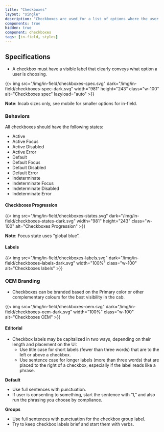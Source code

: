 ```yaml
---
title: "Checkboxes"
layout: "single"
description: "Checkboxes are used for a list of options where the user may select multiple options, including all or none."
components: true
hidden: true
component: checkboxes
tags: [in-field, styles]
---
```


## Specifications

- A checkbox must have a visible label that clearly conveys what option a user is choosing.

{{< img src="/img/in-field/checkboxes-spec.svg" dark="/img/in-field/checkboxes-spec-dark.svg" width="981" height="243" class="w-100" alt="Checkboxes spec" lazyload="auto" >}}

**Note:** Incab sizes only, see mobile for smaller options for in-field.

### Behaviors

All checkboxes should have the following states:

- Active
- Active Focus
- Active Disabled
- Active Error
- Default
- Default Focus
- Default Disabled
- Default Error
- Indeterminate
- Indeterminate Focus
- Indeterminate Disabled
- Indeterminate Error

#### Checkboxes Progression

{{< img src="/img/in-field/checkboxes-states.svg" dark="/img/in-field/checkboxes-states-dark.svg" width="981" height="243" class="w-100" alt="Checkboxes Progression" >}}

**Note:** Focus state uses “global blue”.

#### Labels

{{< img src="/img/in-field/checkboxes-labels.svg" dark="/img/in-field/checkboxes-labels-dark.svg" width="100%" class="w-100" alt="Checkboxes labels" >}}

### OEM Branding

- Checkboxes can be branded based on the Primary color or other complementary colours for the best visibility in the cab.

{{< img src="/img/in-field/checkboxes-oem.svg" dark="/img/in-field/checkboxes-oem-dark.svg" width="100%" class="w-100" alt="Checkboxes OEM" >}}

#### Editorial

- Checkbox labels may be capitalized in two ways, depending on their length and placement on the UI:
  - Use title case for short labels (fewer than three words) that are to the left or above a checkbox.
  - Use sentence case for longer labels (more than three words) that are placed to the right of a checkbox, especially if the label reads like a phrase.

**Default**

- Use full sentences with punctuation.
- If user is consenting to something, start the sentence with “I,” and also run the phrasing you choose by compliance.

**Groups**

- Use full sentences with punctuation for the checkbox group label.
- Try to keep checkbox labels brief and start them with verbs.
